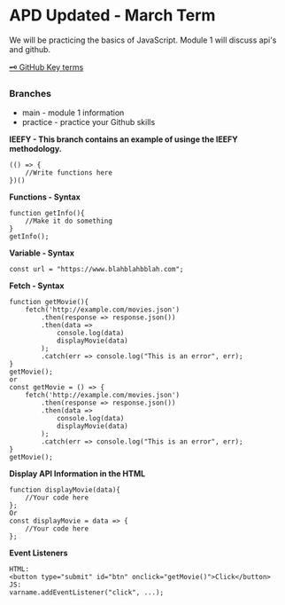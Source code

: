 # APD Updated - March Term

We will be practicing the basics of JavaScript. Module 1 will discuss api's and github.

[:old_key: GitHub Key terms](/Github.md)
### Branches
* main - module 1 information
* practice - practice your Github skills

**IEEFY - This branch contains an example of usinge the IEEFY methodology.**
```
(() => {
    //Write functions here
})()
```

**Functions - Syntax**
```
function getInfo(){
    //Make it do something
}
getInfo();
```

**Variable - Syntax**
```
const url = "https://www.blahblahbblah.com";
```

**Fetch - Syntax**
```
function getMovie(){
    fetch('http://example.com/movies.json')
        .then(response => response.json())
        .then(data => 
            console.log(data)
            displayMovie(data)
        );
        .catch(err => console.log("This is an error", err);
}
getMovie();
or
const getMovie = () => {
    fetch('http://example.com/movies.json')
        .then(response => response.json())
        .then(data => 
            console.log(data)
            displayMovie(data)
        );
        .catch(err => console.log("This is an error", err);
}
getMovie();
```

**Display API Information in the HTML**
```
function displayMovie(data){
    //Your code here
};
Or
const displayMovie = data => {
    //Your code here
};
```

**Event Listeners**
```
HTML:
<button type="submit" id="btn" onclick="getMovie()">Click</button>
JS: 
varname.addEventListener("click", ...);
```